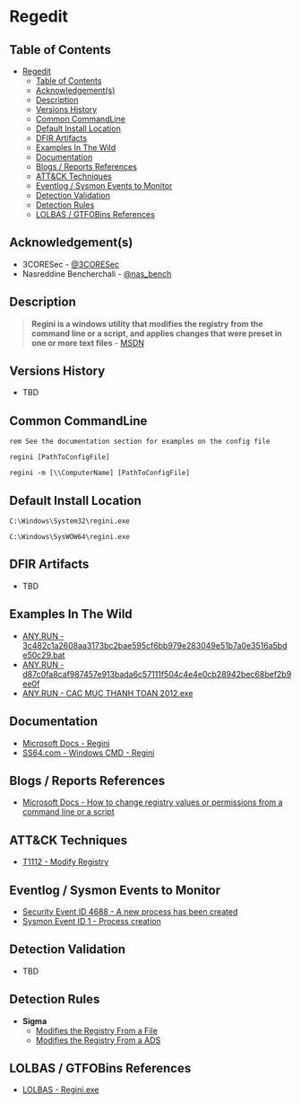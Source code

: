 # Regedit

## Table of Contents

- [Regedit](#regedit)
  - [Table of Contents](#table-of-contents)
  - [Acknowledgement(s)](#acknowledgements)
  - [Description](#description)
  - [Versions History](#versions-history)
  - [Common CommandLine](#common-commandline)
  - [Default Install Location](#default-install-location)
  - [DFIR Artifacts](#dfir-artifacts)
  - [Examples In The Wild](#examples-in-the-wild)
  - [Documentation](#documentation)
  - [Blogs / Reports References](#blogs--reports-references)
  - [ATT&CK Techniques](#attck-techniques)
  - [Eventlog / Sysmon Events to Monitor](#eventlog--sysmon-events-to-monitor)
  - [Detection Validation](#detection-validation)
  - [Detection Rules](#detection-rules)
  - [LOLBAS / GTFOBins References](#lolbas--gtfobins-references)

## Acknowledgement(s)

- 3CORESec - [@3CORESec](https://twitter.com/3CORESec)
- Nasreddine Bencherchali - [@nas_bench](https://twitter.com/nas_bench)

## Description

> **Regini is a windows utility that modifies the registry from the command line or a script, and applies changes that were preset in one or more text files** - [MSDN](https://docs.microsoft.com/en-us/windows-server/administration/windows-commands/regini)

## Versions History

- TBD

## Common CommandLine

```batch
rem See the documentation section for examples on the config file

regini [PathToConfigFile]

regini -m [\\ComputerName] [PathToConfigFile]
```

## Default Install Location

```batch
C:\Windows\System32\regini.exe

C:\Windows\SysWOW64\regini.exe
```

## DFIR Artifacts

- TBD

## Examples In The Wild

- [ANY.RUN - 3c482c1a2608aa3173bc2bae595cf6bb979e283049e51b7a0e3516a5bde50c29.bat](https://app.any.run/tasks/d0ad644c-4213-4c71-87a5-3017d5a04e08/)
- [ANY.RUN - d87c0fa8caf987457e913bada6c57111f504c4e4e0cb28942bec68bef2b9ee0f](https://app.any.run/tasks/77893f87-8ed9-47b0-a46a-d38929387d78/)
- [ANY.RUN - CAC MUC THANH TOAN 2012.exe](https://app.any.run/tasks/160b5e36-a9ff-4b38-80f7-2a14b7110e59/)

## Documentation

- [Microsoft Docs - Regini](https://docs.microsoft.com/en-us/windows-server/administration/windows-commands/regini)
- [SS64.com - Windows CMD - Regini](https://ss64.com/nt/regini.html)

## Blogs / Reports References

- [Microsoft Docs - How to change registry values or permissions from a command line or a script](https://docs.microsoft.com/en-US/troubleshoot/windows-client/application-management/change-registry-values-permissions)

## ATT&CK Techniques

- [T1112 - Modify Registry](https://attack.mitre.org/techniques/T1112)

## Eventlog / Sysmon Events to Monitor

- [Security Event ID 4688 - A new process has been created](https://www.ultimatewindowssecurity.com/securitylog/encyclopedia/event.aspx?eventID=4688)
- [Sysmon Event ID 1 - Process creation](https://www.ultimatewindowssecurity.com/securitylog/encyclopedia/event.aspx?eventid=90001)

## Detection Validation

- TBD

## Detection Rules

- **Sigma**
  - [Modifies the Registry From a File](https://github.com/SigmaHQ/sigma/blob/master/rules/windows/process_creation/win_regini.yml)
  - [Modifies the Registry From a ADS](https://github.com/SigmaHQ/sigma/blob/master/rules/windows/process_creation/win_regini_ads.yml)

## LOLBAS / GTFOBins References

- [LOLBAS - Regini.exe](https://lolbas-project.github.io/lolbas/Binaries/Regini/)

